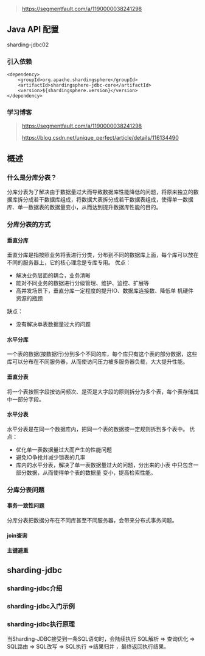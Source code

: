 >  https://segmentfault.com/a/1190000038241298

## Java API 配置
sharding-jdbc02

### 引入依赖

```
<dependency>
    <groupId>org.apache.shardingsphere</groupId>
    <artifactId>shardingsphere-jdbc-core</artifactId>
    <version>${shardingsphere.version}</version>
</dependency>
```

### 学习博客

> https://segmentfault.com/a/1190000038241298
>
> 
>
> https://blog.csdn.net/unique_perfect/article/details/116134490





## 概述

### 什么是分库分表？

分库分表为了解决由于数据量过大而导致数据库性能降低的问题，将原来独立的数据库拆分成若干数据库组成，将数据大表拆分成若干数据表组成，使得单一数据库、单一数据表的数据量变小，从而达到提升数据库性能的目的。

### 分库分表的方式

#### 垂直分库

垂直分库是指按照业务将表进行分类，分布到不同的数据库上面，每个库可以放在不同的服务器上，它的核心理念是专库专用。
优点：

- 解决业务层面的耦合，业务清晰
- 能对不同业务的数据进行分级管理、维护、监控、扩展等
- 高并发场景下，垂直分库一定程度的提升IO、数据库连接数、降低单
  机硬件资源的瓶颈

缺点：

- 没有解决单表数据量过大的问题

#### 水平分库

一个表的数据(按数据行)分到多个不同的库，每个库只有这个表的部分数据，这些库可以分布在不同服务器，从而使访问压力被多服务器负载，大大提升性能。

#### 垂直分表

将一个表按照字段按访问频次、是否是大字段的原则拆分为多个表，每个表存储其中一部分字段。

#### 水平分表

水平分表是在同一个数据库内，把同一个表的数据按一定规则拆到多个表中。
优点：

- 优化单一表数据量过大而产生的性能问题
- 避免IO争抢并减少锁表的几率
- 库内的水平分表，解决了单一表数据量过大的问题，分出来的小表
  中只包含一部分数据，从而使得单个表的数据量
  变小，提高检索性能。

### 分库分表问题

#### 事务一致性问题

分库分表把数据分布在不同库甚至不同服务器，会带来分布式事务问题。

#### join查询



#### 主键避重



## sharding-jdbc

### sharding-jdbc介绍



### sharding-jdbc入门示例



### sharding-jdbc执行原理

当Sharding-JDBC接受到一条SQL语句时，会陆续执行 SQL解析 => 查询优化 => SQL路由 => SQL改写 => SQL执行 =>结果归并 ，最终返回执行结果。












